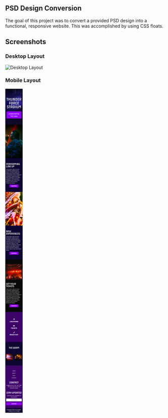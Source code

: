 ## PSD Design Conversion

The goal of this project was to convert a provided PSD design into a functional, responsive website. This was accomplished by using CSS floats. 

## Screenshots 
### Desktop Layout 
![Desktop Layout](assets/desktop-layout-final.png)

### Mobile Layout
![Mobile Layout](assets/mobile-layout-final.png)
